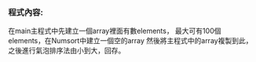### 程式內容:

在main主程式中先建立一個array裡面有數elements，
最大可有100個elements，在Numsort中建立一個空的array
然後將主程式中的array複製到此，
之後進行氣泡排序法由小到大，回存。

